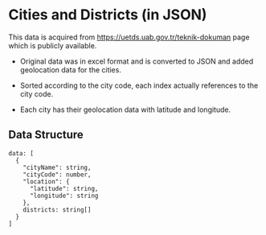 # Cities and Districts (in JSON)

This data is acquired from <a href="https://uetds.uab.gov.tr/teknik-dokuman">https://uetds.uab.gov.tr/teknik-dokuman</a> page which is publicly available.

- Original data was in excel format and is converted to JSON and added geolocation data for the cities.

- Sorted according to the city code, each index actually references to the city code.

- Each city has their geolocation data with latitude and longitude.

## Data Structure

```
data: [
  {
    "cityName": string,
    "cityCode": number,
    "location": {
      "latitude": string,
      "longitude": string
    },
    districts: string[]
  }
]
```
